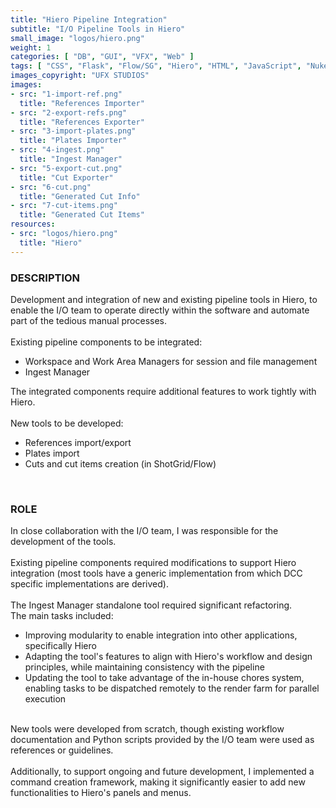 ```yaml
---
title: "Hiero Pipeline Integration"
subtitle: "I/O Pipeline Tools in Hiero"
small_image: "logos/hiero.png"
weight: 1
categories: [ "DB", "GUI", "VFX", "Web" ]
tags: [ "CSS", "Flask", "Flow/SG", "Hiero", "HTML", "JavaScript", "Nuke", "Python", "Qt" ]
images_copyright: "UFX STUDIOS"
images:
- src: "1-import-ref.png"
  title: "References Importer"
- src: "2-export-refs.png"
  title: "References Exporter"
- src: "3-import-plates.png"
  title: "Plates Importer"
- src: "4-ingest.png"
  title: "Ingest Manager"
- src: "5-export-cut.png"
  title: "Cut Exporter"
- src: "6-cut.png"
  title: "Generated Cut Info"
- src: "7-cut-items.png"
  title: "Generated Cut Items"
resources:
- src: "logos/hiero.png"
  title: "Hiero"
---
```


<h3>DESCRIPTION</h3>
Development and integration of new and existing pipeline tools in Hiero, to enable the I/O team to operate directly within the software and automate part of the tedious manual processes.<br>
<br>
Existing pipeline components to be integrated:
<ul>
<li>Workspace and Work Area Managers for session and file management</li>
<li>Ingest Manager</li>
</ul>
The integrated components require additional features to work tightly with Hiero.<br>
<br>
New tools to be developed:
<ul>
<li>References import/export</li>
<li>Plates import</li>
<li>Cuts and cut items creation (in ShotGrid/Flow)</li>
</ul>
<br>

<h3>ROLE</h3>
In close collaboration with the I/O team, I was responsible for the development of the tools.<br>
<br>
Existing pipeline components required modifications to support Hiero integration (most tools have a generic implementation from which DCC specific implementations are derived).<br>
<br>
The Ingest Manager standalone tool required significant refactoring.<br>
The main tasks included:
<ul>
<li>Improving modularity to enable integration into other applications, specifically Hiero</li>
<li>Adapting the tool's features to align with Hiero's workflow and design principles, while maintaining consistency with the pipeline</li>
<li>Updating the tool to take advantage of the in-house chores system, enabling tasks to be dispatched remotely to the render farm for parallel execution</li>
</ul>
<br>
New tools were developed from scratch, though existing workflow documentation and Python scripts provided by the I/O team were used as references or guidelines.<br>
<br>
Additionally, to support ongoing and future development, I implemented a command creation framework, making it significantly easier to add new functionalities to Hiero's panels and menus.<br>
